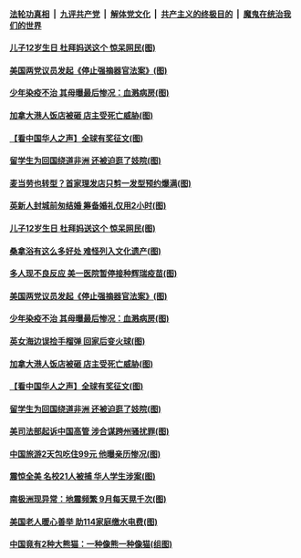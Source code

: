 

####  [法轮功真相](../../../../basic/blob/master/README.md?t=12212131) &nbsp;|&nbsp; [九评共产党](../../../../9ping.md/blob/master/README.md?t=12212131) &nbsp;|&nbsp; [解体党文化](../../../../jtdwh.md/blob/master/README.md?t=12212131)  &nbsp;|&nbsp; [共产主义的终极目的](../../../../gczydzjmd.md/blob/master/README.md?t=12212131) &nbsp;|&nbsp; [魔鬼在统治我们的世界](../../../../mgztzwmdsj.md/blob/master/README.md?t=12212131) 

#### [儿子12岁生日 杜拜妈送这个 惊呆网民(图)](../pages/p3/956496.md?t=12212131) 

#### [美国两党议员发起《停止强摘器官法案》(图)](../pages/p3/956446.md?t=12212131) 

#### [少年染疫不治 其母曝最后惨况：血溅病房(图)](../pages/p3/956443.md?t=12212131) 

#### [加拿大港人饭店被砸 店主受死亡威胁(图)](../pages/p3/956334.md?t=12212131) 

#### [【看中国华人之声】全球有奖征文(图)](../pages/p3/953963.md?t=12212131) 

#### [留学生为回国绕道非洲 还被迫逛了妓院(图)](../pages/p3/956306.md?t=12212131) 

#### [麦当劳也转型？首家理发店只剪一发型预约爆满(图)](../pages/p3/956540.md?t=12212131) 

#### [英新人封城前匆结婚 筹备婚礼仅用2小时(图)](../pages/p3/956538.md?t=12212131) 


#### [儿子12岁生日 杜拜妈送这个 惊呆网民(图)](../pages/p3/956496.md?t=12212131) 

#### [桑拿浴有这么多好处 难怪列入文化遗产(图)](../pages/p3/956326.md?t=12212131) 

#### [多人现不良反应 美一医院暂停接种辉瑞疫苗(图)](../pages/p3/956456.md?t=12212131) 

#### [美国两党议员发起《停止强摘器官法案》(图)](../pages/p3/956446.md?t=12212131) 


#### [少年染疫不治 其母曝最后惨况：血溅病房(图)](../pages/p3/956443.md?t=12212131) 


#### [英女海边误捡手榴弹 回家后变火球(图)](../pages/p3/955908.md?t=12212131) 

#### [加拿大港人饭店被砸 店主受死亡威胁(图)](../pages/p3/956334.md?t=12212131) 

#### [【看中国华人之声】全球有奖征文(图)](../pages/p3/953963.md?t=12212131) 

#### [留学生为回国绕道非洲 还被迫逛了妓院(图)](../pages/p3/956306.md?t=12212131) 

#### [美司法部起诉中国高管 涉合谋跨州骚扰罪(图)](../pages/p3/956308.md?t=12212131) 

#### [中国旅游2天包吃住99元 他曝亲历惨况(图)](../pages/p3/956302.md?t=12212131) 

#### [震惊全美 名校21人被捕 华人学生涉案(图)](../pages/p3/956289.md?t=12212131) 

#### [南极洲现异常：地震频繁 9月每天晃千次(图)](../pages/p3/956285.md?t=12212131) 

#### [美国老人暖心善举 助114家庭缴水电费(图)](../pages/p3/956232.md?t=12212131) 

#### [中国竟有2种大熊猫：一种像熊一种像猫(组图)](../pages/p3/956199.md?t=12212131) 


